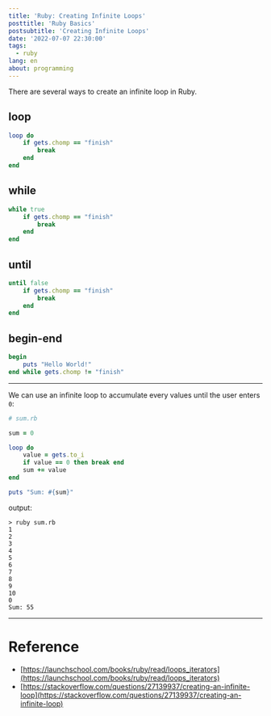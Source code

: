 ```yaml
---
title: 'Ruby: Creating Infinite Loops'
posttitle: 'Ruby Basics'
postsubtitle: 'Creating Infinite Loops'
date: '2022-07-07 22:30:00'
tags:
  - ruby
lang: en
about: programming
---
```


There are several ways to create an infinite loop in Ruby.

## loop

```ruby
loop do
    if gets.chomp == "finish"
        break
    end
end
```

## while

```ruby
while true
    if gets.chomp == "finish"
        break
    end
end
```

## until

```ruby
until false
    if gets.chomp == "finish"
        break
    end
end
```

## begin-end

```ruby
begin
    puts "Hello World!"
end while gets.chomp != "finish"
```

---

We can use an infinite loop to accumulate every values until the user enters `0`:

```rb
# sum.rb

sum = 0

loop do
    value = gets.to_i
    if value == 0 then break end
    sum += value
end

puts "Sum: #{sum}"
```

output:

```text
> ruby sum.rb
1
2
3
4
5
6
7
8
9
10
0
Sum: 55
```

---

# Reference

- [https://launchschool.com/books/ruby/read/loops_iterators](https://launchschool.com/books/ruby/read/loops_iterators)
- [https://stackoverflow.com/questions/27139937/creating-an-infinite-loop](https://stackoverflow.com/questions/27139937/creating-an-infinite-loop)
